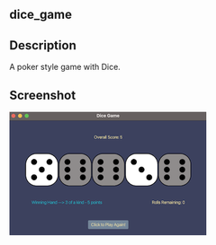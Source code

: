 ## dice_game
Description
---
A poker style game with Dice.

Screenshot
---

![alt text](src/images/screenshot/screenshot-ui.png "Screenshot of UI")
